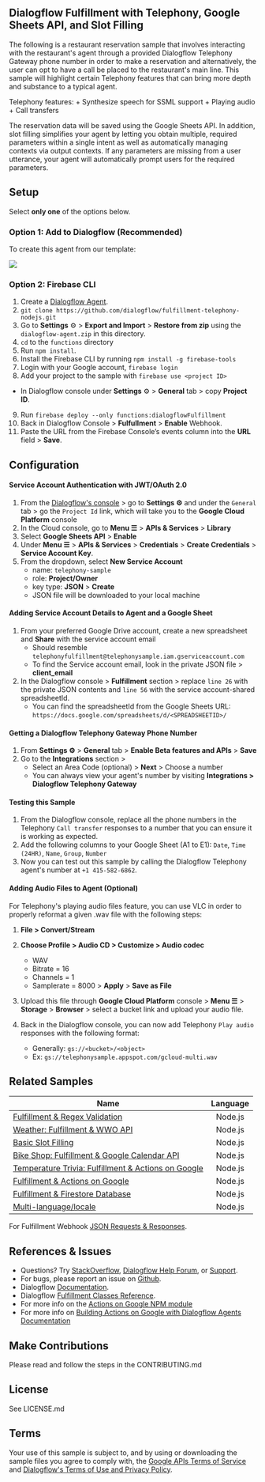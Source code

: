 ## Dialogflow Fulfillment with Telephony, Google Sheets API, and Slot Filling

The following is a restaurant reservation sample that involves interacting with the restaurant's agent through a provided Dialogflow Telephony Gateway phone number in order to make a reservation and alternatively, the user can opt to have a call be placed to the restaurant's main line. This sample will highlight certain Telephony features that can bring more depth and substance to a typical agent.

Telephony features:
    + Synthesize speech for SSML support
    + Playing audio
    + Call transfers

The reservation data will be saved using the Google Sheets API. In addition, slot filling simplifies your agent by letting you obtain multiple, required parameters within a single intent as well as automatically managing contexts via output contexts. If any parameters are missing from a user utterance, your agent will automatically prompt users for the required parameters.

## Setup

Select **only one** of the options below.

### Option 1: Add to Dialogflow (Recommended)
To create this agent from our template:

<a href="https://console.dialogflow.com/api-client/oneclick?templateUrl=https://oneclickgithub.appspot.com/dialogflow/fulfillment-telephony-nodejs&agentName=TelephonyReservations" target="blank">
  <img src="https://dialogflow.com/images/deploy.png">
</a>

### Option 2: Firebase CLI
1. Create a [Dialogflow Agent](https://console.dialogflow.com/).
2. `git clone https://github.com/dialogflow/fulfillment-telephony-nodejs.git`
3. Go to **Settings** ⚙ > **Export and Import** > **Restore from zip** using the `dialogflow-agent.zip` in this directory.
4. `cd` to the `functions` directory
5. Run `npm install`.
6. Install the Firebase CLI by running `npm install -g firebase-tools`
7. Login with your Google account, `firebase login`
8.  Add your project to the sample with `firebase use <project ID>`
  + In Dialogflow console under **Settings** ⚙ > **General** tab > copy **Project ID**.
9. Run `firebase deploy --only functions:dialogflowFulfillment`
10. Back in Dialogflow Console > **Fulfullment** > **Enable** Webhook.
11. Paste the URL from the Firebase Console’s events column into the **URL** field > **Save**.

## Configuration
#### Service Account Authentication with JWT/OAuth 2.0
1. From the [Dialogflow's console](https://console.dialogflow.com) > go to **Settings ⚙** and under the `General` tab > go the `Project Id` link, which will take you to the **Google Cloud Platform** console
2. In the Cloud console, go to **Menu ☰** > **APIs & Services** > **Library**
3. Select **Google Sheets API** > **Enable**
4. Under **Menu ☰** > **APIs & Services** > **Credentials** > **Create Credentials** > **Service Account Key**.
5. From the dropdown, select **New Service Account**
    + name:  `telephony-sample`
    + role:  **Project/Owner**
    + key type: **JSON** > **Create**
    + JSON file will be downloaded to your local machine

#### Adding Service Account Details to Agent and a Google Sheet
1. From your preferred Google Drive account, create a new spreadsheet and **Share** with the service account email
    + Should resemble `telephonyfulfillment@telephonysample.iam.gserviceaccount.com`
    + To find the Service account email, look in the private JSON file > **client_email**
2. In the Dialogflow console > **Fulfillment** section > replace `line 26` with the private JSON contents and `line 56` with the service account-shared spreadsheetId.
    + You can find the spreadsheetId from the Google Sheets URL:       `https://docs.google.com/spreadsheets/d/<SPREADSHEETID>/`

#### Getting a Dialogflow Telephony Gateway Phone Number
1. From **Settings ⚙** > **General** tab > **Enable Beta features and APIs** > **Save**
2. Go to the **Integrations** section >
      + Select an Area Code (optional) > **Next** > Choose a number
      + You can always view your agent's number by visiting **Integrations > Dialogflow Telephony Gateway**

#### Testing this Sample
1. From the Dialogflow console, replace all the phone numbers in the Telephony `Call transfer` responses to a number that you can ensure it is working as expected.
2. Add the following columns to your Google Sheet (A1 to E1): `Date`, `Time (24HR)`, `Name`, `Group`, `Number`
3. Now you can test out this sample by calling the Dialogflow Telephony agent's number at `+1 415-582-6862`.

#### Adding Audio Files to Agent (Optional)
For Telephony's playing audio files feature, you can use VLC in order to properly reformat a given .wav file with the following steps:
1. **File > Convert/Stream**
2. **Choose Profile > Audio CD > Customize > Audio codec**
      + WAV
      + Bitrate = 16
      + Channels = 1
      + Samplerate = 8000 > **Apply** > **Save as File**

3. Upload this file through **Google Cloud Platform** console > **Menu ☰** > **Storage** > **Browser** > select a bucket link and upload your audio file.
4. Back in the Dialogflow console, you can now add Telephony `Play audio` responses with the following format:
      + Generally: `gs://<bucket>/<object>`
      + Ex: `gs://telephonysample.appspot.com/gcloud-multi.wav`

## Related Samples
| Name       | Language           |
| ------------- |:-------------:|
| [Fulfillment & Regex Validation](https://github.com/dialogflow/fulfillment-regex-nodejs)      | Node.js |
| [Weather: Fulfillment & WWO API](https://github.com/dialogflow/fulfillment-weather-nodejs)     | Node.js      |  
| [Basic Slot Filling](https://github.com/dialogflow/fulfillment-slot-filling-nodejs) | Node.js |
| [Bike Shop: Fulfillment & Google Calendar API](https://github.com/dialogflow/fulfillment-bike-shop-nodejs)| Node.js |
| [Temperature Trivia: Fulfillment & Actions on Google](https://github.com/dialogflow/fulfillment-temperature-converter-nodejs) | Node.js |
| [Fulfillment & Actions on Google](https://github.com/dialogflow/fulfillment-actions-library-nodejs) | Node.js |
| [Fulfillment & Firestore Database](https://github.com/dialogflow/fulfillment-firestore-nodejs) | Node.js |
| [Multi-language/locale](https://github.com/dialogflow/fulfillment-multi-locale-nodejs) | Node.js |

For Fulfillment Webhook [JSON Requests & Responses](https://github.com/dialogflow/fulfillment-webhook-json).


## References & Issues
+ Questions? Try [StackOverflow](https://stackoverflow.com/questions/tagged/dialogflow),  [Dialogflow Help Forum](https://productforums.google.com/forum/#!forum/dialogflow), or [Support](https://dialogflow.com/support).
+ For bugs, please report an issue on [Github](https://github.com/dialogflow/dialogflow-fulfillment-nodejs/issues).
+ Dialogflow [Documentation](https://docs.dialogflow.com).
+ Dialogflow [Fulfillment Classes Reference](https://github.com/dialogflow/dialogflow-fulfillment-nodejs/tree/master/docs).
+ For more info on the [Actions on Google NPM module](https://github.com/actions-on-google/actions-on-google-nodejs)
+ For more info on [Building Actions on Google with Dialogflow Agents Documentation](https://developers.google.com/actions/dialogflow/)

## Make Contributions
Please read and follow the steps in the CONTRIBUTING.md

## License
See LICENSE.md

## Terms
Your use of this sample is subject to, and by using or downloading the sample files you agree to comply with, the [Google APIs Terms of Service](https://developers.google.com/terms/) and [Dialogflow's Terms of Use and Privacy Policy](https://dialogflow.com/terms-and-privacy).
